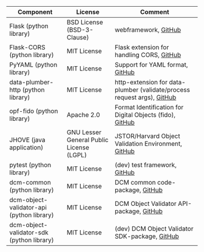 |Component|License|Comment|
|-|-|-|
|Flask (python library) | BSD License (BSD-3-Clause) | webframework, [GitHub](https://github.com/pallets/flask/) |
|Flask-CORS (python library) | MIT License | Flask extension for handling CORS, [GitHub](https://github.com/corydolphin/flask-cors) |
|PyYAML (python library) | MIT License | Support for YAML format, [GitHub](https://github.com/yaml/pyyaml) |
|data-plumber-http (python library) | MIT License | http-extension for data-plumber (validate/process request args), [GitHub](https://github.com/RichtersFinger/data-plumber-http) |
|opf-fido (python library) | Apache 2.0 | Format Identification for Digital Objects (fido), [GitHub](https://github.com/openpreserve/fido) |
|JHOVE (java application)|GNU Lesser General Public License (LGPL)|JSTOR/Harvard Object Validation Environment, [GitHub](https://github.com/openpreserve/jhove)|
|pytest (python library) | MIT License | (dev) test framework, [GitHub](https://github.com/pytest-dev/pytest) |
|dcm-common (python library) | MIT License | DCM common code-package, [GitHub](https://github.com/lzv-nrw/dcm-common) |
|dcm-object-validator-api (python library) | MIT License | DCM Object Validator API-package, [GitHub](https://github.com/lzv-nrw/dcm-object-validator-api) |
|dcm-object-validator-sdk (python library) | MIT License | (dev) DCM Object Validator SDK-package, [GitHub](https://github.com/lzv-nrw/dcm-object-validator-api) |
